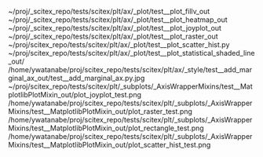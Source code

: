 <!-- ---
!-- Timestamp: 2025-05-03 15:23:36
!-- Author: ywatanabe
!-- File: /home/ywatanabe/proj/_scitex_repo/tests/TODO.md
!-- --- -->

~/proj/_scitex_repo/tests/scitex/plt/ax/_plot/test__plot_fillv_out
~/proj/_scitex_repo/tests/scitex/plt/ax/_plot/test__plot_heatmap_out
~/proj/_scitex_repo/tests/scitex/plt/ax/_plot/test__plot_joyplot_out
~/proj/_scitex_repo/tests/scitex/plt/ax/_plot/test__plot_raster_out
~/proj/scitex_repo/tests/scitex/plt/ax/_plot/test__plot_scatter_hist.py
~/proj/scitex_repo/tests/scitex/plt/ax/_plot/test__plot_statistical_shaded_line_out/
/home/ywatanabe/proj/scitex_repo/tests/scitex/plt/ax/_style/test__add_marginal_ax_out/test__add_marginal_ax.py.jpg
~/proj/scitex_repo/tests/scitex/plt/_subplots/_AxisWrapperMixins/test__MatplotlibPlotMixin_out/plot_joyplot_test.png
/home/ywatanabe/proj/scitex_repo/tests/scitex/plt/_subplots/_AxisWrapperMixins/test__MatplotlibPlotMixin_out/plot_raster_test.png
/home/ywatanabe/proj/scitex_repo/tests/scitex/plt/_subplots/_AxisWrapperMixins/test__MatplotlibPlotMixin_out/plot_rectangle_test.png
/home/ywatanabe/proj/scitex_repo/tests/scitex/plt/_subplots/_AxisWrapperMixins/test__MatplotlibPlotMixin_out/plot_scatter_hist_test.png

<!-- EOF -->